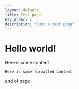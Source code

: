 ```yaml
---
layout: default
title: Test page
nav_order: 1
description: "Just a test page"
---
```


# Hello world!

Here is some content

```
Here is some formatted content
```

end of page
